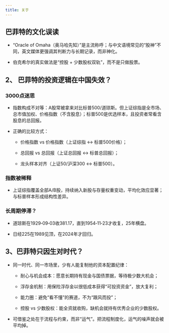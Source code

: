 ```yaml
---
title: 关于
---
```


## 巴菲特的文化误读

* “Oracle of Omaha（奥马哈先知）”是主流称呼；与中文语境常见的“股神”不同，英文媒体更强调其判断力与长期记录，而非神化。

* 伯克希尔的真实做法是“控股 + 少数股权双轨”，而不是只做股票。

## 2、 巴菲特的投资逻辑在中国失效？

### 3000点迷思

* 指数构成不对等：A股常被拿来对比标普500/道琼斯。但上证综指是全市场、总市值加权、价格指数（不含股息）；标普500是优选样本，且投资者常看含股息的总回报。

* 正确的比较方式：

  * 价格指数 vs 价格指数（上证综指 ↔ 标普500价格）；

  * 总回报 vs 总回报（上证总回报 ↔ 标普总回报）；

  * 龙头样本对齐（上证50/沪深300 ↔ 标普500）。

### 指数被稀释

* 上证综指覆盖全部A/B股，持续纳入新股与存量权重变动，平均化效应显著；与标普样本形成结构性差异。

### 长周期停滞？

* 道琼斯在1929‑09‑03收381.17，直到1954‑11‑23才收复，25年横盘。

* 日经225在1989见顶，在2024年才回归。

## 3、巴菲特只因生对时代？

* 同一时代、同一市场里，少有人能复制他的资本配置纪律：

  * 耐心与机会成本：愿意长期持有现金与国债票据，等待极少数大机会；

  * 浮存金机制：用保险浮存金以很低成本获得“可投资资金”，放大复利；

  * 能力圈：避免“看不懂”的赛道，不为“跟风而投”；

  * 控股 vs 少数股权：能全资就收购，缺机会就持有优秀企业的少数股权。

* 可借鉴之处在于流程与约束，而非“运气”。把流程制度化，运气的噪声就会被平均掉。
